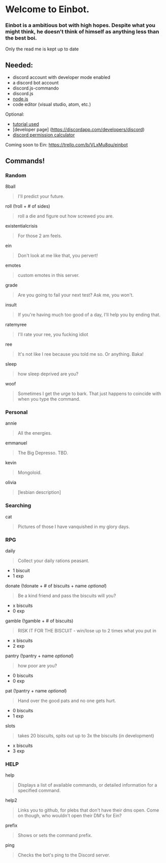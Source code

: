 # Welcome to Einbot.
### Einbot is a ambitious bot with high hopes. Despite what you might think, he doesn't think of himself as anything less than the best boi.
Only the read me is kept up to date


## Needed: 
- discord account with developer mode enabled 
- a discord bot account 
- discord.js-commando 
- discord.js 
- [node.js](https://nodejs.org)
- code editor (visual studio, atom, etc.)

Optional: 
- [tutorial used](https://www.youtube.com/watch?v=9CDPw1lCkJ8)
- [developer page] (https://discordapp.com/developers/discord)
- [discord permission calculator](https://discordapi.com/permissions.html)

Coming soon to Ein: 
https://trello.com/b/VLxMu8qu/einbot

## Commands!

### Random </h3>

8ball
> I'll predict your future.

roll (!roll + # of sides)
> roll a die and figure out how screwed you are.

existentialcrisis
> For those 2 am feels.

ein
> Don't look at me like that, you pervert!

emotes
> custom emotes in this server.

grade
> Are you going to fail your next test? Ask me, you won't.

insult
> If you're having much too good of a day, I'll help you by ending that.

ratemyree
> I'll rate your ree, you fucking idiot

ree
> It's not like I ree because you told me so. Or anything. Baka!

sleep
> how sleep deprived are you?

woof
> Sometimes I get the urge to bark. That just happens to coincide with when you type the command.

### Personal </h3>

annie
> All the energies.

emmanuel
> The Big Depresso. TBD.

kevin
> Mongoloid.

olivia
> [lesbian description]

### Searching 

cat
> Pictures of those I have vanquished in my glory days.

### RPG 

daily
> Collect your daily rations peasant.
+ 1 biscuit
+ 1 exp 

donate (!donate + # of biscuits + name *optional*)
> Be a kind friend and pass the biscuits will you?
+ x biscuits
+ 0 exp 

gamble (!gamble + # of biscuits)
> RISK IT FOR THE BISCUIT - win/lose up to 2 times what you put in
+ x biscuits
+ 2 exp 

pantry (!pantry + name *optional*)
>how poor are you?
+ 0 biscuits
+ 0 exp 

pat (!pantry + name *optional*)
> Hand over the good pats and no one gets hurt.
+ 0 biscuits
+ 1 exp 

slots 
> takes 20 biscuits, spits out up to 3x the biscuits (in development)
+ x biscuits
+ 3 exp 

### HELP 

help
> Displays a list of available commands, or detailed information for a specified command.

help2
> Links you to github, for plebs that don't have their dms open. Come on though, who wouldn't open their DM's for Ein?

prefix
> Shows or sets the command prefix.

ping
> Checks the bot's ping to the Discord server.
